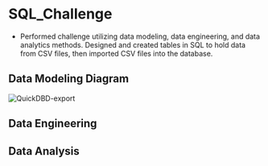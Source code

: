 # SQL_Challenge

* Performed challenge utilizing data modeling, data engineering, and data analytics methods. Designed and created tables in SQL to hold data from CSV files, then imported CSV files into the database. 


## Data Modeling Diagram
![QuickDBD-export](https://user-images.githubusercontent.com/115186079/220532736-29241f9b-af3f-4b98-aa33-99a9661497be.png)

## Data Engineering


## Data Analysis
